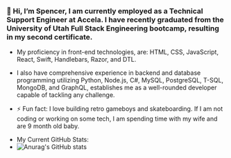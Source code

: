 ### 👋 Hi, I’m Spencer, I am currently employed as a Technical Support Engineer at Accela. I have recently graduated from the University of Utah Full Stack Engineering bootcamp, resulting in my second certificate. 

- My proficiency in front-end technologies, are: HTML, CSS, JavaScript, React, Swift, Handlebars, Razor, and DTL.
- I also have comprehensive experience in backend and database programming utilizing Python, Node.js, C#, MySQL, PostgreSQL, T-SQL, MongoDB, and GraphQL, establishes me as a well-rounded developer capable of tackling any challenge.

- ⚡ Fun fact: I love building retro gameboys and skateboarding. If I am not coding or working on some tech, I am spending time with my wife and are 9 month old baby.

<!--
**Canadianfaller7/Canadianfaller7** is a ✨ _special_ ✨ repository because its `README.md` (this file) appears on your GitHub profile.

Here are some ideas to get you started:

- 🔭 I’m currently working on ...
- 🌱 I’m currently learning ...
- 👯 I’m looking to collaborate on ...
- 🤔 I’m looking for help with ...
- 💬 Ask me about ...
- 📫 How to reach me: ...
- 😄 Pronouns: ...

-->
- My Current GitHub Stats:
- ![Anurag's GitHub stats](https://github-readme-stats.vercel.app/api?username=canadianfaller7&show_icons=true&theme=vision-friendly-dark)
